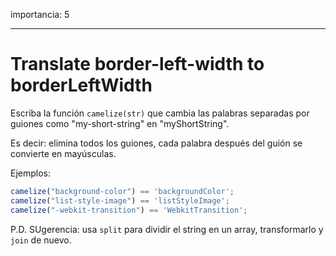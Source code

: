 importancia: 5

---

# Translate border-left-width to borderLeftWidth

Escriba la función `camelize(str)` que cambia las palabras separadas por guiones como "my-short-string" en "myShortString".

Es decir: elimina todos los guiones, cada palabra después del guión se convierte en mayúsculas.

Ejemplos:

```js
camelize("background-color") == 'backgroundColor';
camelize("list-style-image") == 'listStyleImage';
camelize("-webkit-transition") == 'WebkitTransition';
```

P.D. SUgerencia: usa `split` para dividir el string en un array, transformarlo y  `join` de nuevo.
